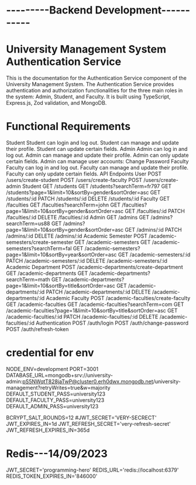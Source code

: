 # ---------Backend Development-----------

# University Management System Authentication Service

This is the documentation for the Authentication Service component of the University Management System. The Authentication Service provides authentication and authorization functionalities for the three main roles in the system: Admin, Student, and Faculty. It is built using TypeScript, Express.js, Zod validation, and MongoDB.

# Functional Requirements

Student
Student can login and log out.
Student can manage and update their profile.
Student can update certain fields.
Admin
Admin can log in and log out.
Admin can manage and update their profile.
Admin can only update certain fields.
Admin can manage user accounts:
Change Password
Faculty
Faculty can log in and log out.
Faculty can manage and update their profile.
Faculty can only update certain fields.
API Endpoints
User
POST /users/create-student
POST /users/create-faculty
POST /users/create-admin
Student
GET /students
GET /students?searchTerm=fr797
GET /students?page=1&limit=10&sortBy=gender&sortOrder=asc
GET /students/:id
PATCH /students/:id
DELETE /students/:id
Faculty
GET /faculties
GET /faculties?searchTerm=john
GET /faculties?page=1&limit=10&sortBy=gender&sortOrder=asc
GET /faculties/:id
PATCH /faculties/:id
DELETE /faculties/:id
Admin
GET /admins
GET /admins?searchTerm=us88
GET /admins?page=1&limit=10&sortBy=gender&sortOrder=asc
GET /admins/:id
PATCH /admins/:id
DELETE /admins/:id
Academic Semester
POST /academic-semesters/create-semester
GET /academic-semesters
GET /academic-semesters?searchTerm=fal
GET /academic-semesters?page=1&limit=10&sortBy=year&sortOrder=asc
GET /academic-semesters/:id
PATCH /academic-semesters/:id
DELETE /academic-semesters/:id
Academic Department
POST /academic-departments/create-department
GET /academic-departments
GET /academic-departments?searchTerm=math
GET /academic-departments?page=1&limit=10&sortBy=title&sortOrder=asc
GET /academic-departments/:id
PATCH /academic-departments/:id
DELETE /academic-departments/:id
Academic Faculty
POST /academic-faculties/create-faculty
GET /academic-faculties
GET /academic-faculties?searchTerm=com
GET /academic-faculties?page=1&limit=10&sortBy=title&sortOrder=asc
GET /academic-faculties/:id
PATCH /academic-faculties/:id
DELETE /academic-faculties/:id
Authentication
POST /auth/login
POST /auth/change-password
POST /auth/refresh-token

# credential for env

NODE_ENV=development
PORT=3001
DATABASE_URL=mongodb+srv://university-admin:pS5NWqtT828jaTwP@cluster0.erh0dwx.mongodb.net/university-management?retryWrites=true&w=majority
DEFAULT_STUDENT_PASS=university123
DEFAULT_FACULTY_PASS=university123
DEFAULT_ADMIN_PASS=university123

BCRYPT_SALT_ROUNDS=12
#JWT_SECRET='VERY-SECRECT'
JWT_EXPIRES_IN=1d
JWT_REFRESH_SECRET='very-refresh-secret'
JWT_REFRESH_EXPIRES_IN=365d

# Redis---14/09/2023

JWT_SECRET='programming-hero'
REDIS_URL='redis://localhost:6379'
REDIS_TOKEN_EXPIRES_IN='846000'
